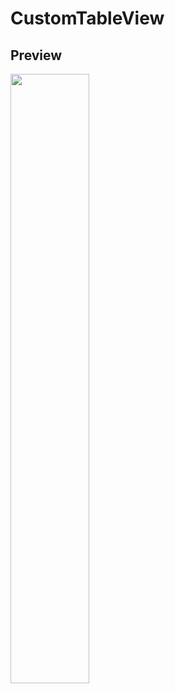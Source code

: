 #  CustomTableView

## Preview

<img src="https://github.com/prongbang/CustomTableView/blob/master/Screeenshot/preview.png?raw=true" style="width: 50%;"/>

